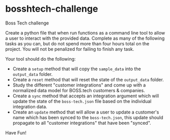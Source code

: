 # bosshtech-challenge

Boss Tech challenge

Create a python file that when run functions as a command line tool to allow a user to interact with the provided data. Complete as many of the following tasks as you can, but do not spend more than four hours total on the project. You will not be penalized for failing to finish any task.

Your tool should do the following:

- Create a `setup` method that will copy the `sample_data` into the `output_data` folder.
- Create a `reset` method that will reset the state of the `output_data` folder.
- Study the different "customer integrations" and come up with a normalized data model for BOSS.tech customers & companies.
- Create a `sync` method that accepts an integration argument which will update the state of the `boss-tech.json` file based on the individual integration data.
- Create an `update` method that will allow a user to update a customer's name which has been synced to the `boss-tech.json`, this update should propagate to all "customer integrations" that have been "synced".

Have Fun!
